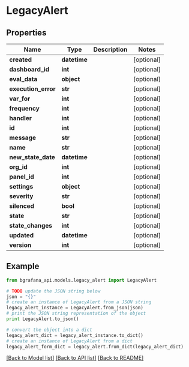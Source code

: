 # LegacyAlert


## Properties
Name | Type | Description | Notes
------------ | ------------- | ------------- | -------------
**created** | **datetime** |  | [optional] 
**dashboard_id** | **int** |  | [optional] 
**eval_data** | **object** |  | [optional] 
**execution_error** | **str** |  | [optional] 
**var_for** | **int** |  | [optional] 
**frequency** | **int** |  | [optional] 
**handler** | **int** |  | [optional] 
**id** | **int** |  | [optional] 
**message** | **str** |  | [optional] 
**name** | **str** |  | [optional] 
**new_state_date** | **datetime** |  | [optional] 
**org_id** | **int** |  | [optional] 
**panel_id** | **int** |  | [optional] 
**settings** | **object** |  | [optional] 
**severity** | **str** |  | [optional] 
**silenced** | **bool** |  | [optional] 
**state** | **str** |  | [optional] 
**state_changes** | **int** |  | [optional] 
**updated** | **datetime** |  | [optional] 
**version** | **int** |  | [optional] 

## Example

```python
from bgrafana_api.models.legacy_alert import LegacyAlert

# TODO update the JSON string below
json = "{}"
# create an instance of LegacyAlert from a JSON string
legacy_alert_instance = LegacyAlert.from_json(json)
# print the JSON string representation of the object
print LegacyAlert.to_json()

# convert the object into a dict
legacy_alert_dict = legacy_alert_instance.to_dict()
# create an instance of LegacyAlert from a dict
legacy_alert_form_dict = legacy_alert.from_dict(legacy_alert_dict)
```
[[Back to Model list]](../README.md#documentation-for-models) [[Back to API list]](../README.md#documentation-for-api-endpoints) [[Back to README]](../README.md)


